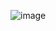 ![image](https://github.com/Mogana004/code.Java/assets/92911280/90c28013-efce-4c27-b606-e551dc0cf0e6)
